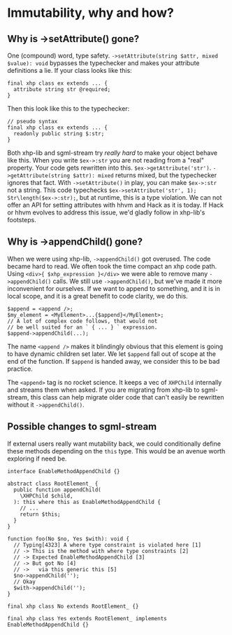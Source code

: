 # Immutability, why and how?

## Why is ->setAttribute() gone?

One (compound) word, type safety. `->setAttribute(string $attr, mixed $value): void` bypasses the typechecker and makes your attribute definitions a lie. If your class looks like this:
```HACK
final xhp class ex extends ... {
  attribute string str @required;
}
```

Then this look like this to the typechecker:
```HACK
// pseudo syntax
final xhp class ex extends ... {
  readonly public string $:str;
}
```

Both xhp-lib and sgml-stream try _really hard_ to make your object behave like this. When you write `$ex->:str` you are not reading from a "real" property. Your code gets rewritten into this. `$ex->getAttribute('str')`. `->getAttribute(string $attr): mixed` returns mixed, but the typechecker ignores that fact. With `->setAttribute()` in play, you can make `$ex->:str` not a string. This code typechecks `$ex->setAttribute('str', 1); Str\length($ex->:str);`, but at runtime, this is a type violation. We can not offer an API for setting attributes with hhvm and Hack as it is today. If Hack or hhvm evolves to address this issue, we'd gladly follow in xhp-lib's footsteps.

## Why is ->appendChild() gone?

When we were using xhp-lib, `->appendChild()` got overused. The code became hard to read. We often took the time compact an xhp code path. Using `<div>{ $xhp_expression }</div>` we were able to remove many `->appendChild()` calls. We still use `->appendChild()`, but we've made it more inconvenient for ourselves. If we want to append to something, and it is in local scope, and it is a great benefit to code clarity, we do this.

```HACK
$append = <append />;
$my_element = <MyElement>...{$append}</MyElement>;
// A lot of complex code follows, that would not
// be well suited for an ` { ... } ` expression.
$append->appendChild(...);
```

The name `<append />` makes it blindingly obvious that this element is going to have dynamic children set later. We let `$append` fall out of scope at the end of the function. If `$append` is handed away, we consider this to be bad practice.

The `<append>` tag is no rocket science. It keeps a vec of `XHPChild` internally and streams them when asked. If you are migrating from xhp-lib to sgml-stream, this class can help migrate older code that can't easily be rewritten without it `->appendChild()`.

## Possible changes to sgml-stream

If external users really want mutability back, we could conditionally define these methods depending on the `this` type. This would be an avenue worth exploring if need be.

```HACK
interface EnableMethodAppendChild {}

abstract class RootElement_ {
  public function appendChild(
    \XHPChild $child,
  ): this where this as EnableMethodAppendChild {
    // ...
    return $this;
  }
}

function foo(No $no, Yes $with): void {
  // Typing[4323] A where type constraint is violated here [1]
  // -> This is the method with where type constraints [2]
  // -> Expected EnableMethodAppendChild [3]
  // -> But got No [4]
  // ->   via this generic this [5]
  $no->appendChild('');
  // Okay
  $with->appendChild('');
}

final xhp class No extends RootElement_ {}

final xhp class Yes extends RootElement_ implements EnableMethodAppendChild {}

```